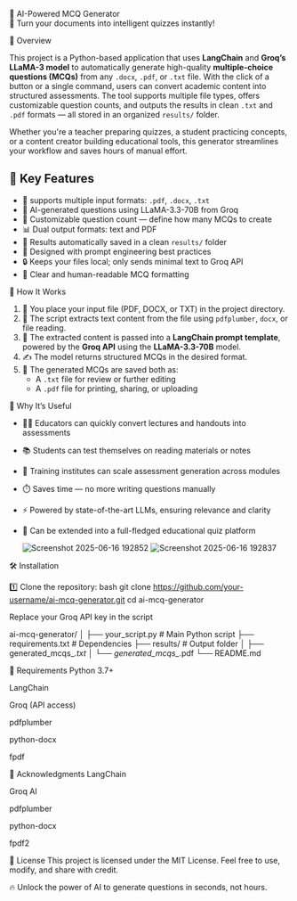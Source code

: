 📘 AI-Powered MCQ Generator  
🧠 Turn your documents into intelligent quizzes instantly!

📖 Overview

This project is a Python-based application that uses **LangChain** and **Groq’s LLaMA-3 model** to automatically generate high-quality **multiple-choice questions (MCQs)** from any `.docx`, `.pdf`, or `.txt` file. With the click of a button or a single command, users can convert academic content into structured assessments. The tool supports multiple file types, offers customizable question counts, and outputs the results in clean `.txt` and `.pdf` formats — all stored in an organized `results/` folder.

Whether you're a teacher preparing quizzes, a student practicing concepts, or a content creator building educational tools, this generator streamlines your workflow and saves hours of manual effort.

## 🔧 Key Features

- 📄 supports multiple input formats: `.pdf`, `.docx`, `.txt`
- 🤖 AI-generated questions using LLaMA-3.3-70B from Groq
- 🎯 Customizable question count — define how many MCQs to create
- 📊 Dual output formats: text and PDF
- 📁 Results automatically saved in a clean `results/` folder
- 🧠 Designed with prompt engineering best practices
- 🔒 Keeps your files local; only sends minimal text to Groq API
- 💬 Clear and human-readable MCQ formatting

🚀 How It Works

1. 📂 You place your input file (PDF, DOCX, or TXT) in the project directory.
2. 📄 The script extracts text content from the file using `pdfplumber`, `docx`, or file reading.
3. 🤖 The extracted content is passed into a **LangChain prompt template**, powered by the **Groq API** using the **LLaMA-3.3-70B** model.
4. ✍️ The model returns structured MCQs in the desired format.
5. 📁 The generated MCQs are saved both as:
   - A `.txt` file for review or further editing
   - A `.pdf` file for printing, sharing, or uploading

🎯 Why It’s Useful

- 🧑‍🏫 Educators can quickly convert lectures and handouts into assessments  
- 📚 Students can test themselves on reading materials or notes  
- 🏫 Training institutes can scale assessment generation across modules  
- ⏱️ Saves time — no more writing questions manually  
- ⚡ Powered by state-of-the-art LLMs, ensuring relevance and clarity  
- 🔁 Can be extended into a full-fledged educational quiz platform

  ![Screenshot 2025-06-16 192852](https://github.com/user-attachments/assets/a86c6c38-2e8a-4387-b7f7-83c9e8a05668)
  ![Screenshot 2025-06-16 192837](https://github.com/user-attachments/assets/d47223fd-9d67-4cab-9b04-8f4d503093bb)
  



🛠️ Installation

1️⃣ Clone the repository:
bash
git clone https://github.com/your-username/ai-mcq-generator.git
cd ai-mcq-generator


Replace your Groq API key in the script

ai-mcq-generator/
│
├── your_script.py               # Main Python script
├── requirements.txt             # Dependencies
├── results/                     # Output folder
│   ├── generated_mcqs_*.txt
│   └── generated_mcqs_*.pdf
└── README.md

📎 Requirements
Python 3.7+

LangChain

Groq (API access)

pdfplumber

python-docx

fpdf

🤝 Acknowledgments
LangChain

Groq AI

pdfplumber

python-docx

fpdf2

📄 License
This project is licensed under the MIT License. Feel free to use, modify, and share with credit.

🔥 Unlock the power of AI to generate questions in seconds, not hours.


